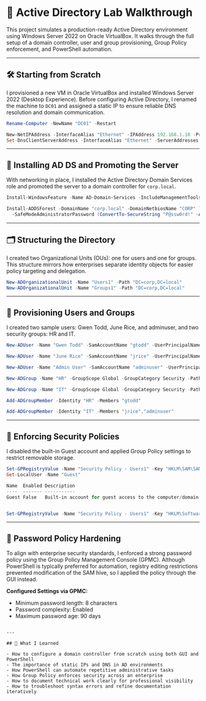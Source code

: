 
# 🧭 Active Directory Lab Walkthrough

This project simulates a production-ready Active Directory environment using Windows Server 2022 on Oracle VirtualBox. It walks through the full setup of a domain controller, user and group provisioning, Group Policy enforcement, and PowerShell automation.

---

## 🛠️ Starting from Scratch

I provisioned a new VM in Oracle VirtualBox and installed Windows Server 2022 (Desktop Experience). Before configuring Active Directory, I renamed the machine to `DC01` and assigned a static IP to ensure reliable DNS resolution and domain communication.

```powershell
Rename-Computer -NewName "DC01" -Restart

New-NetIPAddress -InterfaceAlias "Ethernet" -IPAddress 192.168.1.10 -PrefixLength 24 -DefaultGateway 192.168.1.1
Set-DnsClientServerAddress -InterfaceAlias "Ethernet" -ServerAddresses 192.168.1.10
```

---

## 🧩 Installing AD DS and Promoting the Server

With networking in place, I installed the Active Directory Domain Services role and promoted the server to a domain controller for `corp.local`.

```powershell
Install-WindowsFeature -Name AD-Domain-Services -IncludeManagementTools

Install-ADDSForest -DomainName "corp.local" -DomainNetbiosName "CORP" `
  -SafeModeAdministratorPassword (ConvertTo-SecureString "P@ssw0rd!" -AsPlainText -Force)
```

---

## 🗂️ Structuring the Directory

I created two Organizational Units (OUs): one for users and one for groups. This structure mirrors how enterprises separate identity objects for easier policy targeting and delegation.

```powershell
New-ADOrganizationalUnit -Name "Users1" -Path "DC=corp,DC=local"
New-ADOrganizationalUnit -Name "Groups1" -Path "DC=corp,DC=local"
```

---

## 👥 Provisioning Users and Groups

I created two sample users: Gwen Todd, June Rice, and adminuser, and two security groups: HR and IT. 

```powershell
New-ADUser -Name "Gwen Todd" -SamAccountName "gtodd" -UserPrincipalName "gtodd@corp.local" -Path "OU=Users1,DC=corp,DC=local" -AccountPassword (ConvertTo-SecureString "G!tHubL0v3r" -AsPlainText -Force) -Enabled $true

New-ADUser -Name "June Rice" -SamAccountName "jrice" -UserPrincipalName "jrice@corp.local" -Path "OU=Users1,DC=corp,DC=local" -AccountPassword (ConvertTo-SecureString "G!tHubL0v3r" -AsPlainText -Force) -Enabled $true

New-ADUser -Name "Admin User" -SamAccountName "adminuser" -UserPrincipalName "adminuser@corp.local" -Path "OU=Users1,DC=corp,DC=local" -AccountPassword (ConvertTo-SecureString "AdminPass123!" -AsPlainText -Force) -Enabled $true

New-ADGroup -Name "HR" -GroupScope Global -GroupCategory Security -Path "OU=Groups1,DC=corp,DC=local"

New-ADGroup -Name "IT" -GroupScope Global -GroupCategory Security -Path "OU=Groups1,DC=corp,DC=local"

Add-ADGroupMember -Identity "HR" -Members "gtodd"

Add-ADGroupMember -Identity "IT" -Members "jrice","adminuser"

```

---

## 🔐 Enforcing Security Policies

I disabled the built-in Guest account and applied Group Policy settings to restrict removable storage.

```powershell
Set-GPRegistryValue -Name "Security Policy - Users1" -Key "HKLM\SAM\SAM\Domains\Account\Users\Names\Guest" -ValueName "Enabled" -Type DWord -Value 0
Get-LocalUser -Name "Guest"

Name  Enabled Description                                             
----  ------- -----------                                             
Guest False   Built-in account for guest access to the computer/domain


Set-GPRegistryValue -Name "Security Policy - Users1" -Key "HKLM\Software\Policies\Microsoft\Windows\RemovableStorageDevices" -ValueName "Deny_All" -Type DWord -Value 1
```

---

## 🔑 Password Policy Hardening

To align with enterprise security standards, I enforced a strong password policy using the Group Policy Management Console (GPMC). Although PowerShell is typically preferred for automation, registry editing restrictions prevented modification of the SAM hive, so I applied the policy through the GUI instead.

**Configured Settings via GPMC:**

- Minimum password length: 8 characters  
- Password complexity: Enabled  
- Maximum password age: 90 days  

```

---

## 🧠 What I Learned

- How to configure a domain controller from scratch using both GUI and PowerShell  
- The importance of static IPs and DNS in AD environments  
- How PowerShell can automate repetitive administrative tasks  
- How Group Policy enforces security across an enterprise  
- How to document technical work clearly for professional visibility  
- How to troubleshoot syntax errors and refine documentation iteratively
